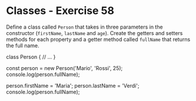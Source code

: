 # Classes - Exercise 58

Define a class called `Person` that takes in three parameters in the constructor (`firstName`, `lastName` and `age`).
Create the getters and setters methods for each property and a getter method called `fullName` that returns the full name.

class Person {
// ...
}

const person = new Person('Mario', 'Rossi', 25);
console.log(person.fullName);

person.firstName = 'Maria';
person.lastName = 'Verdi';
console.log(person.fullName);
